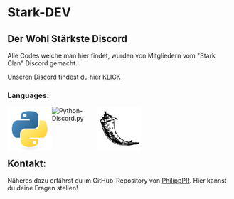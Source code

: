 
# Stark-DEV

## Der Wohl Stärkste Discord

Alle Codes welche man hier findet, wurden von Mitgliedern vom "Stark Clan" Discord gemacht.

Unseren [Discord](https://discord.com/invite/w6nyGvmnjz) findest du hier [KLICK](https://discord.com/invite/w6nyGvmnjz)

### Languages:
<img align="left" alt="Python" width="100px" src="https://raw.githubusercontent.com/devicons/devicon/1119b9f84c0290e0f0b38982099a2bd027a48bf1/icons/python/python-original.svg">
<img align="left" alt="Python-Discord.py" width="100px" src="https://discordpy.readthedocs.io/en/stable/_static/discord_py_logo.ico" />
<img align="left" alt="Python-Flask" width="100px" src="https://raw.githubusercontent.com/devicons/devicon/1119b9f84c0290e0f0b38982099a2bd027a48bf1/icons/flask/flask-original.svg" />

<br /><br /><br /><br /><br />


## Kontakt:

Näheres dazu erfährst du im GitHub-Repository von [PhilippPR](https://github.com/PhilippPR). Hier kannst du deine Fragen stellen!
